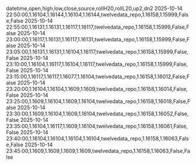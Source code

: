 datetime,open,high,low,close,source,rollH20,rollL20,up2,dn2
2025-10-14 22:50:00,1.16104,1.16144,1.16104,1.16144,twelvedata_repo,1.16158,1.15999,False,False
2025-10-14 22:55:00,1.16131,1.16131,1.16117,1.16117,twelvedata_repo,1.16158,1.15999,False,False
2025-10-14 23:00:00,1.16117,1.16131,1.16117,1.16131,twelvedata_repo,1.16158,1.15999,False,False
2025-10-14 23:05:00,1.16131,1.16131,1.16104,1.16117,twelvedata_repo,1.16158,1.15999,False,False
2025-10-14 23:10:00,1.16104,1.16117,1.16104,1.16117,twelvedata_repo,1.16158,1.15999,False,False
2025-10-14 23:15:00,1.16117,1.16117,1.16077,1.16104,twelvedata_repo,1.16158,1.16012,False,False
2025-10-14 23:20:00,1.16104,1.16104,1.1609,1.1609,twelvedata_repo,1.16158,1.16014,False,False
2025-10-14 23:25:00,1.1609,1.16104,1.1609,1.16104,twelvedata_repo,1.16158,1.16018,False,False
2025-10-14 23:30:00,1.1609,1.16104,1.1609,1.16104,twelvedata_repo,1.16158,1.16052,False,False
2025-10-14 23:35:00,1.16104,1.16117,1.1609,1.16104,twelvedata_repo,1.16158,1.16061,False,False
2025-10-14 23:40:00,1.16104,1.16104,1.16104,1.16104,twelvedata_repo,1.16158,1.16063,False,False
2025-10-14 23:45:00,1.1609,1.1609,1.1609,1.1609,twelvedata_repo,1.16158,1.16063,False,False
